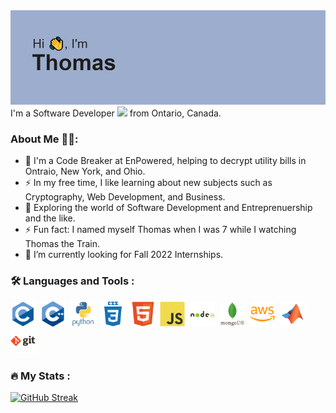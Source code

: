 <img src="./banner.png">
I'm a Software Developer <img src="https://media.giphy.com/media/WUlplcMpOCEmTGBtBW/giphy.gif" width="30"> from Ontario, Canada.

### About Me 👨‍💻:

- 🔭 I'm a Code Breaker at EnPowered, helping to decrypt utility bills in Ontraio, New York, and Ohio.
- ⚡ In my free time, I like learning about new subjects such as Cryptography, Web Development, and Business.
- 🌱 Exploring the world of Software Development and Entreprenuership and the like.
- ⚡ Fun fact: I named myself Thomas when I was 7 while I watching Thomas the Train.
- 🤔 I’m currently looking for Fall 2022 Internships.

### 🛠️ Languages and Tools :

<div>
  <img src="https://github.com/devicons/devicon/blob/master/icons/c/c-original.svg"  title="C" alt="C" width="40" height="40"/>&nbsp;
  <img src="https://github.com/devicons/devicon/blob/master/icons/cplusplus/cplusplus-original.svg"  title="C++" alt="C++" width="40" height="40"/>&nbsp;
  <img src="https://github.com/devicons/devicon/blob/master/icons/python/python-original-wordmark.svg"  title="Python" alt="Python" width="40" height="40"/>&nbsp;
  <img src="https://github.com/devicons/devicon/blob/master/icons/css3/css3-plain-wordmark.svg"  title="CSS3" alt="CSS" width="40" height="40"/>&nbsp;
  <img src="https://github.com/devicons/devicon/blob/master/icons/html5/html5-original.svg" title="HTML5" alt="HTML" width="40" height="40"/>&nbsp;
  <img src="https://github.com/devicons/devicon/blob/master/icons/javascript/javascript-original.svg" title="JavaScript" alt="JavaScript" width="40" height="40"/>&nbsp;
  <img src="https://github.com/devicons/devicon/blob/master/icons/nodejs/nodejs-original-wordmark.svg" title="NodeJS" alt="NodeJS" width="40" height="40"/>&nbsp;
  <img src="https://github.com/devicons/devicon/blob/master/icons/mongodb/mongodb-original-wordmark.svg" title="MongoDB" alt="MongoDB" width="40" height="40"/>&nbsp;
  <img src="https://github.com/devicons/devicon/blob/master/icons/amazonwebservices/amazonwebservices-plain-wordmark.svg" title="AWS" alt="AWS" width="40" height="40"/>&nbsp;
  <img src="https://github.com/devicons/devicon/blob/master/icons/matlab/matlab-original.svg" title="MATLAB" **alt="MATLAB" width="40" height="40"/>
  <img src="https://github.com/devicons/devicon/blob/master/icons/git/git-original-wordmark.svg" title="Git" **alt="Git" width="40" height="40"/>
</div>

### 🔥 My Stats :

[![GitHub Streak](http://github-readme-streak-stats.herokuapp.com?user=thomasjuhoonkim&theme=dark&hide_border=true&date_format=M%20j%5B%2C%20Y%5D)](https://git.io/streak-stats)
